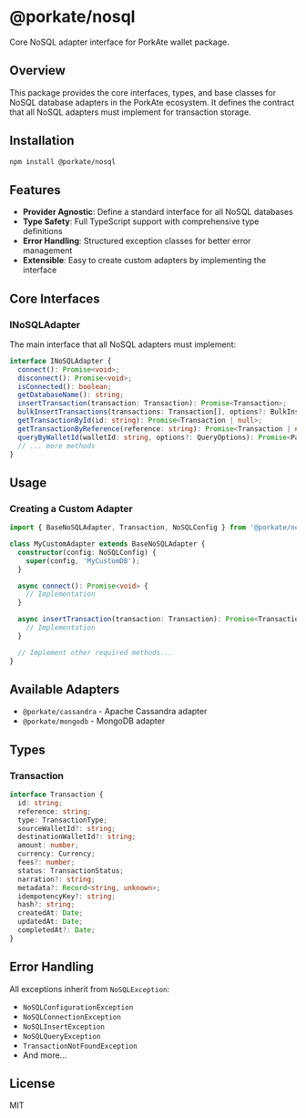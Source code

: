 # @porkate/nosql

Core NoSQL adapter interface for PorkAte wallet package.

## Overview

This package provides the core interfaces, types, and base classes for NoSQL database adapters in the PorkAte ecosystem. It defines the contract that all NoSQL adapters must implement for transaction storage.

## Installation

```bash
npm install @porkate/nosql
```

## Features

- **Provider Agnostic**: Define a standard interface for all NoSQL databases
- **Type Safety**: Full TypeScript support with comprehensive type definitions
- **Error Handling**: Structured exception classes for better error management
- **Extensible**: Easy to create custom adapters by implementing the interface

## Core Interfaces

### INoSQLAdapter

The main interface that all NoSQL adapters must implement:

```typescript
interface INoSQLAdapter {
  connect(): Promise<void>;
  disconnect(): Promise<void>;
  isConnected(): boolean;
  getDatabaseName(): string;
  insertTransaction(transaction: Transaction): Promise<Transaction>;
  bulkInsertTransactions(transactions: Transaction[], options?: BulkInsertOptions): Promise<BulkInsertResult>;
  getTransactionById(id: string): Promise<Transaction | null>;
  getTransactionByReference(reference: string): Promise<Transaction | null>;
  queryByWalletId(walletId: string, options?: QueryOptions): Promise<PaginatedResult<Transaction>>;
  // ... more methods
}
```

## Usage

### Creating a Custom Adapter

```typescript
import { BaseNoSQLAdapter, Transaction, NoSQLConfig } from '@porkate/nosql';

class MyCustomAdapter extends BaseNoSQLAdapter {
  constructor(config: NoSQLConfig) {
    super(config, 'MyCustomDB');
  }

  async connect(): Promise<void> {
    // Implementation
  }

  async insertTransaction(transaction: Transaction): Promise<Transaction> {
    // Implementation
  }

  // Implement other required methods...
}
```

## Available Adapters

- `@porkate/cassandra` - Apache Cassandra adapter
- `@porkate/mongodb` - MongoDB adapter

## Types

### Transaction

```typescript
interface Transaction {
  id: string;
  reference: string;
  type: TransactionType;
  sourceWalletId?: string;
  destinationWalletId?: string;
  amount: number;
  currency: Currency;
  fees?: number;
  status: TransactionStatus;
  narration?: string;
  metadata?: Record<string, unknown>;
  idempotencyKey?: string;
  hash?: string;
  createdAt: Date;
  updatedAt: Date;
  completedAt?: Date;
}
```

## Error Handling

All exceptions inherit from `NoSQLException`:

- `NoSQLConfigurationException`
- `NoSQLConnectionException`
- `NoSQLInsertException`
- `NoSQLQueryException`
- `TransactionNotFoundException`
- And more...

## License

MIT
